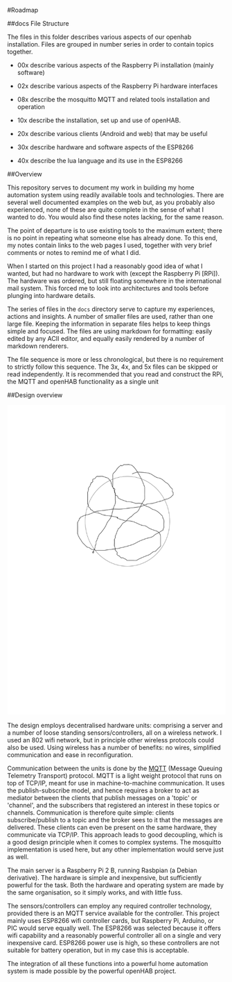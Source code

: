 #Roadmap

##docs File Structure

The files in this folder describes various aspects of our openhab installation.  Files are grouped in number series in order to contain topics together.

- 00x describe various aspects of the Raspberry Pi installation (mainly software)

- 02x describe various aspects of the Raspberry Pi hardware interfaces

- 08x describe the mosquitto MQTT and related tools installation and operation

- 10x describe the installation, set up and use of openHAB.

- 20x describe various clients (Android and web) that may be useful

- 30x describe hardware and software aspects of the ESP8266

- 40x describe the lua language and its use in the ESP8266

##Overview

This repository serves to document my work in building my home automation system using readily available tools and technologies.  There are several well documented examples on the web but, as you probably also experienced, none of these are quite complete in the sense of what I wanted to do.  You would also find these notes lacking, for the same reason.

The point of departure is to use existing tools to the maximum extent; there is no point in repeating what someone else has already done.  To this end, my notes contain links to the web pages I used, together with very brief comments or notes to remind me of what I did.  

When I started on this project I had a reasonably good idea of what I wanted, but had no hardware to work with (except the Raspberry Pi [RPi]). The hardware was ordered, but still floating somewhere in the international mail system.  This forced me to look into architectures and tools before plunging into hardware details.  

The series of files in the `docs` directory serve to capture my experiences, actions and insights.  A number of smaller files are used, rather than one large file.  Keeping the information in separate files helps to keep things simple and focused.  The files are using markdown for formatting: easily edited by any ACII editor, and equally easily rendered by a number of markdown renderers. 

The file sequence is more or less chronological, but there is no requirement to strictly follow this sequence.  The 3x, 4x, and 5x files can be skipped or read independently.  It is recommended that you read and construct the RPi, the MQTT and openHAB functionality as a single unit

##Design overview

![blockdiagram01.svg](images/blockdiagram01.svg)

The design employs decentralised hardware units: comprising a server and a number of loose standing sensors/controllers, all on a wireless network.  I used an 802 wifi network, but in principle other wireless protocols could also be used.  Using wireless has a number of benefits: no wires, simplified communication and ease in reconfiguration.

Communication between the units is done by the [MQTT](http://mqtt.org/) (Message Queuing Telemetry Transport) protocol.  MQTT is a light weight protocol that runs on top of TCP/IP, meant for use in machine-to-machine communication.  It uses the publish-subscribe model, and hence requires a broker to act as mediator between the clients that publish messages on a 'topic' or 'channel', and the subscribers that registered an interest in these topics or channels.  Communication is therefore quite simple: clients subscribe/publish to a topic and the broker sees to it that the messages are delivered.  These clients can even be present on the same hardware, they communicate via TCP/IP.  This approach leads to good decoupling, which is a good design principle when it comes to complex systems.  The mosquitto implementation is used here, but any other implementation would serve just as well.

The main server is a Raspberry Pi 2 B, running Rasbpian (a Debian derivative). The hardware is simple and inexpensive, but sufficiently powerful for the task.  Both the hardware and operating system are made by the same organisation, so it simply works, and with little fuss.

The sensors/controllers can employ any required controller technology, provided there is an MQTT service available for the controller.  This project mainly uses ESP8266 wifi controller cards, but  Raspberry Pi, Arduino, or PIC would serve equally well.  The ESP8266 was selected because it offers wifi capability and a reasonably powerful controller all on a single and very inexpensive card.  ESP8266 power use is high, so these controllers are not suitable for battery operation, but in my case this is acceptable.

The integration of all these functions into a powerful home automation system is made possible by the powerful openHAB project.




